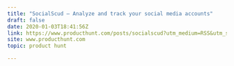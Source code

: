 ```yaml
---
title: "SocialScud — Analyze and track your social media accounts"
draft: false
date: 2020-01-03T18:41:56Z
link: https://www.producthunt.com/posts/socialscud?utm_medium=RSS&utm_source=hune
site: www.producthunt.com
topic: product hunt  

---
```

